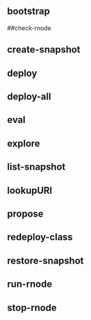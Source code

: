## bootstrap

##check-rnode

## create-snapshot

## deploy

## deploy-all

## eval

## explore

## list-snapshot

## lookupURI

## propose

## redeploy-class

## restore-snapshot

## run-rnode

## stop-rnode
